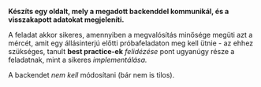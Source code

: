**Készíts egy oldalt, mely a megadott backenddel kommunikál, és a visszakapott adatokat megjeleníti.**

A feladat akkor sikeres, amennyiben a megvalósítás minősége megüti azt a mércét, amit egy állásinterjú előtti próbafeladaton meg kell ütnie - az ehhez szükséges, tanult **best practice-ek** _felidézése_ pont ugyanúgy része a feladatnak, mint a sikeres _implementálása._

A backendet _nem kell_ módosítani (bár nem is tilos).
